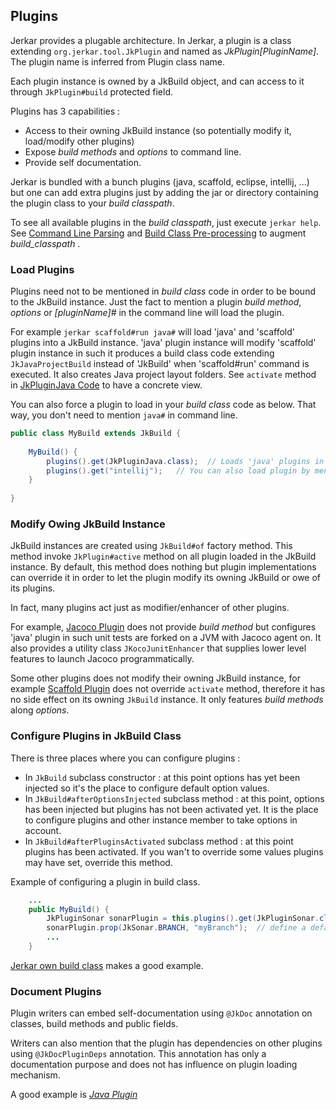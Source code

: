 ## Plugins

Jerkar provides a plugable architecture. In Jerkar, a plugin is a class extending `org.jerkar.tool.JkPlugin` and named as *JkPlugin[PluginName]*.
The plugin name is inferred from Plugin class name.

Each plugin instance is owned by a JkBuild object, and can access to it through `JkPlugin#build` protected field.

Plugins has 3 capabilities :
* Access to their owning JkBuild instance (so potentially modify it, load/modify other plugins)
* Expose _build methods_ and _options_ to command line.
* Provide self documentation.

Jerkar is bundled with a bunch plugins (java, scaffold, eclipse, intellij, ...) but one can add extra plugins just 
by adding the jar or directory containing the plugin class to your _build classpath_. 

To see all available plugins in the _build classpath_, just execute `jerkar help`.
See [Command Line Parsing](#CommandLineParsing) and [Build Class Pre-processing](#BuildClassPre-processing(Import3rdpartylibraryintoBuildClasspath))
to augment _build_classpath_ .

### Load Plugins

Plugins need not to be mentioned in _build class_ code in order to be bound to the JkBuild instance. Just the fact to 
mention a plugin _build method_, _options_ or _[pluginName]#_ in the command line will load the plugin.

For example `jerkar scaffold#run java#` will load 'java' and 'scaffold' plugins into a JkBuild instance. 
'java' plugin instance will modify 'scaffold' plugin instance in such it produces a build class code extending `JkJavaProjectBuild` 
instead of 'JkBuild' when 'scaffold#run' command is executed. It also creates Java project layout folders. See `activate` method in [JkPluginJava Code](https://github.com/jerkar/jerkar/blob/master/org.jerkar.core/src/main/java/org/jerkar/tool/builtins/java/JkPluginJava.java) 
to have a concrete view.

You can also force a plugin to load in your _build class_ code as below. That way, you don't need to mention `java#` in command line.

```Java
public class MyBuild extends JkBuild {
    
    MyBuild() {
        plugins().get(JkPluginJava.class);  // Loads 'java' plugins in this instance, a second call on 'plugins().get(JkPluginJava.class)' will return same instance.
        plugins().get("intellij");   // You can also load plugin by mentioning its name but it's slower cause it involves classpath scanning
    }
    
}
```

### Modify Owing JkBuild Instance

JkBuild instances are created using `JkBuild#of` factory method. This method invoke `JkPlugin#active` method on all plugin loaded in the JkBuild instance.
By default, this method does nothing but plugin implementations can override it in order to let the plugin modify its owning JkBuild or owe of its plugins.

In fact, many plugins act just as modifier/enhancer of other plugins. 

For example, [Jacoco Plugin](https://github.com/jerkar/jerkar/blob/master/org.jerkar.core/src/main/java/org/jerkar/tool/builtins/jacoco/JkPluginJacoco.java) 
does not provide _build method_ but configures 'java' plugin in such unit tests are forked on a JVM with Jacoco agent on. 
It also provides a utility class `JKocoJunitEnhancer` that supplies lower level features to launch Jacoco programmatically.

Some other plugins does not modify their owning JkBuild instance, for example [Scaffold Plugin](https://github.com/jerkar/jerkar/blob/master/org.jerkar.core/src/main/java/org/jerkar/tool/builtins/scaffold/JkPluginScaffold.java) 
does not override `activate` method, therefore it has no side effect on its owning `JkBuild` instance. It only features _build methods_  along _options_.


### Configure Plugins in JkBuild Class

There is three places where you can configure plugins :
* In `JkBuild` subclass constructor : at this point options has yet been injected so it's the place to configure default option values.
* In `JkBuild#afterOptionsInjected` subclass method : at this point, options has been injected but plugins has not been activated yet. 
  It is the place to configure plugins and other instance member to take options in account.
* In `JkBuild#afterPluginsActivated` subclass method : at this point plugins has been activated. If you wan't to override 
some values plugins may have set, override this method.

Example of configuring a plugin in build class.

```Java
    ...
    public MyBuild() {
        JkPluginSonar sonarPlugin = this.plugins().get(JkPluginSonar.class);  // Load sonar plugin 
		sonarPlugin.prop(JkSonar.BRANCH, "myBranch");  // define a default for sonar.branch property
        ...
    }
```
[Jerkar own build class](https://github.com/jerkar/jerkar/blob/master/org.jerkar.core/build/def/org/jerkar/CoreBuild.java) makes a good example.

### Document Plugins

Plugin writers can embed self-documentation using `@JkDoc` annotation on classes, build methods and public fields.

Writers can also mention that the plugin has dependencies on other plugins using `@JkDocPluginDeps` annotation. This annotation 
has only a documentation purpose and does not has influence on plugin loading mechanism.

A good example is [*Java Plugin*](https://github.com/jerkar/jerkar/blob/master/org.jerkar.core/src/main/java/org/jerkar/tool/builtins/java/JkPluginJava.java)

